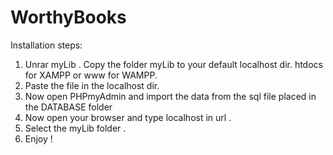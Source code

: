 # WorthyBooks
Installation steps:
1. Unrar myLib . Copy the folder myLib to your default localhost dir. htdocs for XAMPP or www for WAMPP.
2. Paste the file in the localhost dir.
3. Now open PHPmyAdmin and import the data from the sql file placed in the DATABASE folder
4. Now open your browser and type localhost in url .
5. Select the myLib folder .
6. Enjoy !
